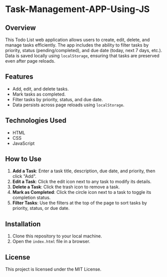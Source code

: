 # Task-Management-APP-Using-JS

## Overview
This Todo List web application allows users to create, edit, delete, and manage tasks efficiently. The app includes the ability to filter tasks by priority, status (pending/completed), and due date (today, next 7 days, etc.). Data is saved locally using `localStorage`, ensuring that tasks are preserved even after page reloads.

## Features
- Add, edit, and delete tasks.
- Mark tasks as completed.
- Filter tasks by priority, status, and due date.
- Data persists across page reloads using `localStorage`.

## Technologies Used
- HTML
- CSS
- JavaScript

## How to Use
1. **Add a Task**: Enter a task title, description, due date, and priority, then click "Add".
2. **Edit a Task**: Click the edit icon next to any task to modify its details.
3. **Delete a Task**: Click the trash icon to remove a task.
4. **Mark as Completed**: Click the circle icon next to a task to toggle its completion status.
5. **Filter Tasks**: Use the filters at the top of the page to sort tasks by priority, status, or due date.

## Installation
1. Clone this repository to your local machine.
2. Open the `index.html` file in a browser.

## License
This project is licensed under the MIT License.

